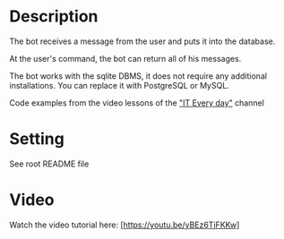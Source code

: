 Description
========

The bot receives a message from the user and puts it into the database.

At the user's command, the bot can return all of his messages.

The bot works with the sqlite DBMS, it does not require any additional installations. You can replace it with PostgreSQL or MySQL.

Code examples from the video lessons of the ["IT Every day"](https://www.youtube.com/c/it_everyday) channel


Setting
=========

See root README file


Video
=====

Watch the video tutorial here: [https://youtu.be/yBEz6TjFKKw]
